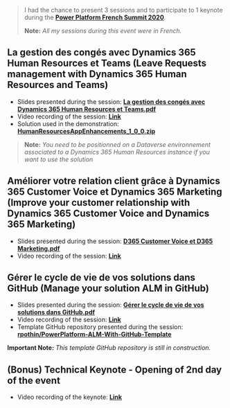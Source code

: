 > I had the chance to present 3 sessions and to participate to 1 keynote during the [**Power Platform French Summit 2020**](https://www.powerplatformfrenchsummit.com/).
> 
> **Note:** *All my sessions during this event were in French.*

## La gestion des congés avec Dynamics 365 Human Resources et Teams (Leave Requests management with Dynamics 365 Human Resources and Teams)

- Slides presented during the session: [**La gestion des congés avec Dynamics 365 Human Resources et Teams.pdf**](https://github.com/rpothin/Presentations/blob/main/20201119_PowerPlatformFrenchSummit/La%20gestion%20des%20cong%C3%A9s%20avec%20Dynamics%20365%20Human%20Resources%20et%20Teams.pdf)
- Video recording of the session: [**Link**](https://youtu.be/O-BKYRqAKu4)
- Solution used in the demonstration: [**HumanResourcesAppEnhancements_1_0_0.zip**]()

> **Note:** *You need to be positionned on a Dataverse environnement associated to a Dynamics 365 Human Resources instance if you want to use the solution*

## Améliorer votre relation client grâce à Dynamics 365 Customer Voice et Dynamics 365 Marketing (Improve your customer relationship with Dynamics 365 Customer Voice and Dynamics 365 Marketing)

- Slides presented during the session: [**D365 Customer Voice et D365 Marketing.pdf**](https://github.com/rpothin/Presentations/blob/main/20201119_PowerPlatformFrenchSummit/D365%20Customer%20Voice%20et%20D365%20Marketing.pdf)
- Video recording of the session: [**Link**](https://youtu.be/F0mhxaHCJBk)

## Gérer le cycle de vie de vos solutions dans GitHub (Manage your solution ALM in GitHub)

- Slides presented during the session: [**Gérer le cycle de vie de vos solutions dans GitHub.pdf**](https://github.com/rpothin/Presentations/blob/main/20201119_PowerPlatformFrenchSummit/G%C3%A9rer%20le%20cycle%20de%20vie%20de%20vos%20solutions%20dans%20GitHub.pdf)
- Video recording of the session: [**Link**](https://youtu.be/TIzFwuiv0zY)
- Template GitHub repository presented during the session: [**rpothin/PowerPlatform-ALM-With-GitHub-Template**](https://github.com/rpothin/PowerPlatform-ALM-With-GitHub-Template)

**Important Note:** *This template GitHub repository is still in construction.*

## (Bonus) Technical Keynote - Opening of 2nd day of the event

- Video recording of the keynote: [**Link**](https://youtu.be/8pTRy9M5kOQ)